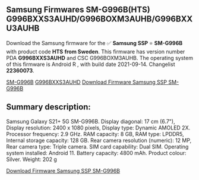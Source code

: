 <h2>Samsung Firmwares SM-G996B(HTS) G996BXXS3AUHD/G996BOXM3AUHB/G996BXXU3AUHB</h2>
Download the Samsung firmware for the ✅ <strong>Samsung SSP </strong> ⭐ <strong>SM-G996B</strong> with product code <strong>HTS</strong> <strong> from Sweden</strong>. This firmware has version number PDA <strong>G996BXXS3AUHD</strong> and CSC G996BOXM3AUHB. The operating system of this firmware is Android R , with build date 2021-09-14. Changelist <strong>22360073</strong>.


[SM-G996B](https://samfirm.shop/samsung/model/SM-G996B)
[G996BXXS3AUHD](https://samfirm.shop/samsung/pda/G996BXXS3AUHD)
[Download Firmware Samsung SSP SM-G996B](https://samfirm.shop/samsung/firmware/455953)
<h2>Summary description:</h2>
<p>Samsung Galaxy S21+ 5G SM-G996B. Display diagonal: 17 cm (6.7"), Display resolution: 2400 x 1080 pixels, Display type: Dynamic AMOLED 2X. Processor frequency: 2.9 GHz. RAM capacity: 8 GB, RAM type: LPDDR5, Internal storage capacity: 128 GB. Rear camera resolution (numeric): 12 MP, Rear camera type: Triple camera. SIM card capability: Dual SIM. Operating system installed: Android 11. Battery capacity: 4800 mAh. Product colour: Silver. Weight: 202 g</p>


[Download Firmware Samsung SSP SM-G996B](https://samfirm.shop/samsung/firmware/455953)
